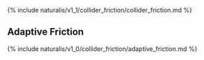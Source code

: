 {% include naturalis/v1_1/collider_friction/collider_friction.md %}

## Adaptive Friction

{% include naturalis/v1_0/collider_friction/adaptive_friction.md %}
